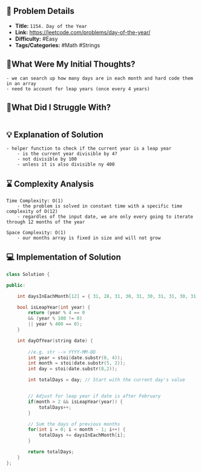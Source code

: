 ## 📝 Problem Details

- **Title:** `1154. Day of the Year`
- **Link:** https://leetcode.com/problems/day-of-the-year/
- **Difficulty:** #Easy 
- **Tags/Categories:** #Math #Strings 

## 💭What Were My Initial Thoughts?

```
- we can search up how many days are in each month and hard code them in an array 
- need to account for leap years (once every 4 years)
```

## 🤔What Did I Struggle With?

```

```

## 💡 Explanation of Solution

```
- helper function to check if the current year is a leap year
	- is the current year divisible by 4?
	- not divisible by 100
	- unless it is also divisible ny 400
```

## ⌛ Complexity Analysis

```
Time Complexity: O(1)
	- the problem is solved in constant time with a specific time complexity of O(12)
	- regardles of the input date, we are only every going to iterate through 12 months of the year

Space Complexity: O(1)
	- our months array is fixed in size and will not grow
```

## 💻 Implementation of Solution

```cpp
class Solution {

public:

    int daysInEachMonth[12] = { 31, 28, 31, 30, 31, 30, 31, 31, 30, 31, 30, 31 };

    bool isLeapYear(int year) {
        return (year % 4 == 0
        && (year % 100 != 0)
        || year % 400 == 0);
    }

    int dayOfYear(string date) {
        
        //e.g. str --> YYYY-MM-DD
        int year = stoi(date.substr(0, 4));
        int month = stoi(date.substr(5, 2));
        int day = stoi(date.substr(8,2));

        int totalDays = day; // Start with the current day's value


        // Adjust for leap year if date is after February
        if(month > 2 && isLeapYear(year)) {
            totalDays++;
        }

        // Sum the days of previous months
        for(int i = 0; i < month - 1; i++) {
            totalDays += daysInEachMonth[i];
        }

        return totalDays;   
    }
};
```